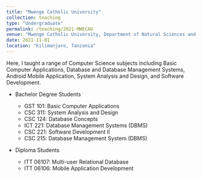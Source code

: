 ```yaml
---
title: "Mwenge Catholic University"
collection: teaching
type: "Undergraduate"
permalink: /teaching/2021-MWECAU
venue: "Mwenge Catholic University, Department of Natural Sciences and Information Technology"
date: 2021-11-01
location: "Kilimanjaro, Tanzania"
---
```


Here, I taught a range of Computer Science subjects including Basic Computer Applications, Database and Database Management Systems, Android Mobile Application, System Analysis and Design, and Software Development.

* Bachelor Degree Students
  - GST 101: Basic Computer Applications
  - CSC 311: System Analysis and Design
  - CSC 124: Database Concepts
  - ICT 221: Database Management Systems (DBMS)
  - CSC 221: Software Development II
  - CSC 215: Database Management System (DBMS)

* Diploma Students
  - ITT 06107: Multi-user Relational Database
  - ITT 06106: Mobile Application Development





